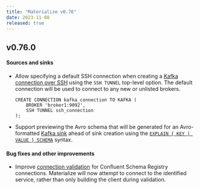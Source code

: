 ```yaml
---
title: "Materialize v0.76"
date: 2023-11-08
released: true
---
```


## v0.76.0

#### Sources and sinks

* Allow specifying a default SSH connection when creating a [Kafka connection over SSH](https://materialize.com/docs/sql/create-connection/#ssh-tunnel-t1)
  using the `SSH TUNNEL` top-level option. The default connection will be used
  to connect to any new or unlisted brokers.

  ```mzsql
  CREATE CONNECTION kafka_connection TO KAFKA (
      BROKER 'broker1:9092',
      SSH TUNNEL ssh_connection
  );
  ```

* Support previewing the Avro schema that will be generated for an
  Avro-formatted [Kafka sink](/sql/create-sink/kafka/) ahead of sink creation
  using the [`EXPLAIN { KEY | VALUE } SCHEMA`](/sql/explain-schema/) syntax.

#### Bug fixes and other improvements

* Improve [connection validation](/sql/create-connection/#connection-validation)
  for Confluent Schema Registry connections. Materialize will now attempt to
  connect to the identified service, rather than only building the client during
  validation.
